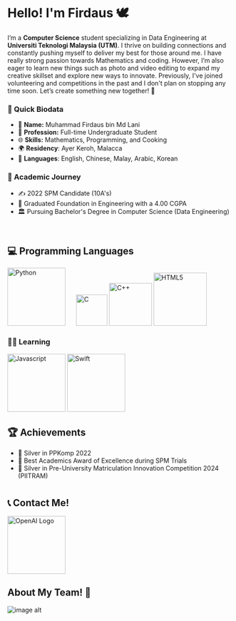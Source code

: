 # Hello! I'm Firdaus 🕊

I’m a **Computer Science** student specializing in Data Engineering at **Universiti Teknologi Malaysia (UTM)**. I thrive on building connections and constantly pushing myself to deliver my best for those around me. I have really strong passion towards Mathematics and coding. However, I’m also eager to learn new things such as photo and video editing to expand my creative skillset and explore new ways to innovate. Previously, I've joined volunteering and competitions in the past and I don't plan on stopping any time soon. Let’s create something new together! 🤍

### 📝 Quick Biodata

- 🌟 **Name:** Muhammad Firdaus bin Md Lani
- 💼 **Profession:** Full-time Undergraduate Student
- 🌐 **Skills:** Mathematics, Programming, and Cooking 
- 🌍 **Residency**: Ayer Keroh, Malacca 
- 💬 **Languages**: English, Chinese, Malay, Arabic, Korean

### 🏫 Academic Journey

- ✍️ 2022 SPM Candidate (10A's)
- 🏅 Graduated Foundation in Engineering with a 4.00 CGPA
- 🏛️ Pursuing Bachelor's Degree in Computer Science (Data Engineering)

<br>

## 💻 Programming Languages
<img src="https://img.shields.io/badge/python-3670A0?style=for-the-badge&logo=python&logoColor=ffdd54" alt="Python" width="130" style="margin-right: 20px;">
<img src="https://img.shields.io/badge/c-%2300599C.svg?style=for-the-badge&logo=c&logoColor=white" alt="C" width="70"> <img src="https://img.shields.io/badge/c++-%2300599C.svg?style=for-the-badge&logo=c%2B%2B&logoColor=white" alt="C++" width="96">  <img src="https://img.shields.io/badge/html5-%23E34F26.svg?style=for-the-badge&logo=html5&logoColor=white" alt="HTML5" width="119">

### 👨‍🎓 Learning
<img src="https://img.shields.io/badge/javascript-%23323330.svg?style=for-the-badge&logo=javascript&logoColor=%23F7DF1E" alt="Javascript" width="130" height="auto"> <img src="https://img.shields.io/badge/swift-F54A2A?style=for-the-badge&logo=swift&logoColor=white" alt="Swift" width="130" height="auto">


## 🏆 Achievements

- 🥈 Silver in PPKomp 2022
- 📖 Best Academics Award of Excellence during SPM Trials
- 🥈 Silver in Pre-University Matriculation Innovation Competition 2024 (PIITRAM)

#

## 📞 Contact Me! 

<a href="https://www.youtube.com/channel/UC1BNhZyeLEpK76aLuAbof4g" target="_blank">
  <img src="https://img.shields.io/badge/YouTube-%23FF0000.svg?style=for-the-badge&logo=YouTube&logoColor=white" alt="OpenAI Logo" width="130" height="auto">
</a>


## About My Team! 🤝
![image alt](https://github.com/user-attachments/assets/3208db41-931a-4488-be4a-0653b6a82ff6)
